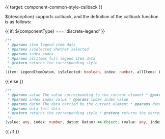 {{ target: component-common-style-callback }}

<!-- StyleCallback -->

${description} supports callback, and the definition of the callback function is as follows:

{{ if: ${componentType} === 'discrete-legend' }}

```ts
/**
 * @params item legend item data
 * @params isSelected whether selected
 * @params index index
 * @params allItems full legend item data
 * @return returns the corresponding style
 */
(item: LegendItemDatum, isSelected: boolean, index: number, allItems: LegendItemDatum[]) => T;
```

{{ else }}

```ts
/** 
 * @params value The value corresponding to the current element * @params value The value corresponding to the current element
 * @params index index value * @params index index value
 * @params datum The data carried by the current element * @params datum The data carried by the current element
 * @params data full data
 * @return returns the corresponding style * @return returns the corresponding style
 */
(value: any, index: number, datum: Datum) => Object; (value: any, index: number, datum: Datum, data: Datum[]) => Object;
```

{{ /if }}